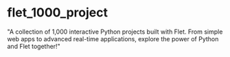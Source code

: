 # flet_1000_project
"A collection of 1,000 interactive Python projects built with Flet. From simple web apps to advanced real-time applications, explore the power of Python and Flet together!"
